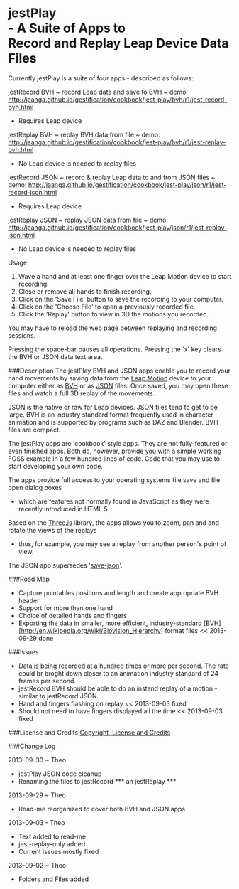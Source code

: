 jestPlay<br>- A Suite of Apps to<br>Record and Replay Leap Device Data Files
===================================================================================

Currently jestPlay is a suite of four apps - described as follows:


jestRecord BVH ~ record Leap data and save to BVH ~ demo: http://jaanga.github.io/gestification/cookbook/jest-play/bvh/r1/jest-record-bvh.html  
- Requires Leap device  

jestReplay BVH  ~ replay BVH data from file ~ demo: http://jaanga.github.io/gestification/cookbook/jest-play/bvh/r1/jest-replay-bvh.html  
- No Leap device is needed to replay files  

jestRecord JSON ~ record & replay Leap data to and from JSON files ~ demo: http://jaanga.github.io/gestification/cookbook/jest-play/json/r1/jest-record-json.html  
- Requires Leap device  

jestReplay JSON ~ replay JSON data from file ~ demo: http://jaanga.github.io/gestification/cookbook/jest-play/json/r1/jest-replay-json.html  
- No Leap device is needed to replay files  


Usage:  
1. Wave a hand and at least one finger over the Leap Motion device to start recording.  
2. Close or remove all hands to finish recording.  
3. Click on the 'Save File' button to save the recording to your computer.  
4. Click on the 'Choose File' to open a previously recorded file.  
5. Click the 'Replay' button to view in 3D the motions you recorded.  

You may have to reload the web page between replaying and recording sessions. 

Pressing the space-bar pauses all operations. Pressing the 'x' key clears the BVH or JSON data text area.

###Description
The jestPlay BVH and JSON apps enable you to record your hand movements by saving data from the [Leap Motion](http://leapmotion.com) 
device to your computer either as [BVH](http://en.wikipedia.org/wiki/Biovision_Hierarchy) or as [JSON](http://en.wikipedia.org/wiki/JSON) files. 
Once saved, you may open these files and watch a full 3D replay of the movements.

JSON is the native or raw for Leap devices. JSON files tend to get to be large. 
BVH is an industry standard format frequently used in character animation and is supported by programs such as DAZ and Blender. BVH files are compact.  

The jestPlay apps are 'cookbook' style apps. They are not fully-featured or even finished apps. 
Both do, however, provide you with a simple working FOSS example in a few hundred lines of code. 
Code that you may use to start developing your own code.

The apps provide full access to your operating systems file save and file open dialog boxes 
- which are features not normally found in JavaScript as they were recently introduced in HTML 5.

Based on the [Three.js](http://threejs.org) library, the apps allows you to zoom, pan and and rotate the views of the replays
 - thus, for example, you may see a replay from another person's point of view.

The JSON app supersedes '[save-json](https://github.com/jaanga/gestification/tree/gh-pages/work-in-hand/save-json)'.

###Road Map
* Capture pointables positions and length and create appropriate BVH header 
* Support for more than one hand
* Choice of detailed hands and fingers
* Exporting the data in smaller, more efficient, industry-standard [BVH][http://en.wikipedia.org/wiki/Biovision_Hierarchy] format files << 2013-09-29 done

###Issues
* Data is being recorded at a hundred times or more per second. The rate could br broght down closer to an animation industry standard of 24 frames per second.
* jestRecord BVH should be able to do an instand replay of a motion - similar to jestRecord JSON.
* Hand and fingers flashing on replay << 2013-09-03 fixed
* Should not need to have fingers displayed all the time << 2013-09-03 fixed


###License and Credits
[Copyright, License and Credits](https://github.com/jaanga/gestification/blob/gh-pages/cookbook/jest-play/copyright-license-credits.md)


###Change Log

2013-09-30 ~ Theo
* jestPlay JSON code cleanup
* Renaming the files to jestRecord *** an jestReplay ***


2013-09-29 ~ Theo
* Read-me reorganized to cover both BVH and JSON apps

2013-09-03 - Theo
* Text added to read-me
* jest-replay-only added
* Current issues mostly fixed

2013-09-02 ~ Theo
* Folders and Files added






